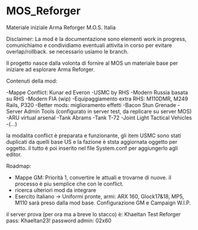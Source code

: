 # MOS_Reforger
Materiale iniziale Arma Reforger M.O.S. Italia

Disclaimer: La mod è la documentazione sono elementi work in progress, comunichiamo e condividiamo eventuali attivita in corso per evitare overlap/rollback.
se necessario usiamo le branch.

Il progetto nasce dalla volonta di fornire al MOS un materiale base per iniziare ad esplorare Arma Reforger.

Contenuti della mod:

-Mappe Conflict: Kunar ed Everon
-USMC by RHS
-Modern Russia basata su RHS
-Modern FIA (wip)
-Equipaggiamento extra RHS: M110DMR, M249 Rails, P320
-Better mods: miglioramento effetti
-Bacon Stun Grenade
-Server Admin Tools (configurato in server test, da replicare su server MOS)
-ARU virtual arsenal
-Tank Abrams
-Tank T-72
-Joint Light Tactical Vehicles
-(...)

la modalita conflict è preparata e funzionante, gli item USMC sono stati duplicati da quelli base US e la fazione è ststa aggiornata oggetto per oggetto.
il tutto è poi inserito nel file System.conf per aggiungerlo agli editor.

Roadmap:

- Mappe GM: Priorità 1, convertire le attuali e trovarne di nuove. il processo è piu semplice che con le conflict.
- ricerca ulteriori mod da integrare
- Esercito Italiano -> Uniformi pronte, armi: ARX 160, Glock17&18, MP5, M110 sarà preso dalla mod base. Configurazione GM e Campaign W.I.P.

il server prova (per ora ma a breve lo stacco) è:
Khaeltan Test Reforger
pass: Khaeltan23!
password admin: 02x60
